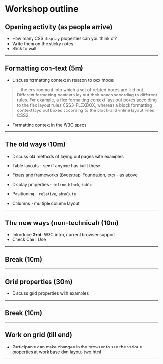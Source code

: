 # Workshop outline

## Opening activity (as people arrive)

- How many CSS `display` properties can you think of?
- Write them on the sticky notes.
- Stick to wall

---

## Formatting con-text (5m)

- Discuss formatting context in relation to box model

> ...the environment into which a set of related boxes are laid out. Different formatting contexts lay out their boxes according to different rules. For example, a flex formatting context lays out boxes according to the flex layout rules CSS3-FLEXBOX, whereas a block formatting context lays out boxes according to the block-and-inline layout rules CSS2.

- [Formatting context in the W3C specs](<https://drafts.csswg.org/css-display-3/#formatting-context>)

---

## The old ways (10m)

- Discuss old methods of laying out pages with examples

- Table layouts - see if anyone has built these
- Floats and frameworks (Bootstrap, Foundation, etc) - as above
- Display properties - `inline-block`, `table`
- Positioning - `relative`, `absolute`
- Columns - multiple column layout

---

## The new ways (non-technical) (10m)

- Introduce **Grid**: W3C intro, current browser support
- Check Can I Use

---

## Break (10m)

---

## Grid properties (30m)

- Discuss grid properties with examples

---

## Break (10m)

---

## Work on grid (till end)

- Participants can make changes in the browser to see the various properties at work base don layout-two.html

---


